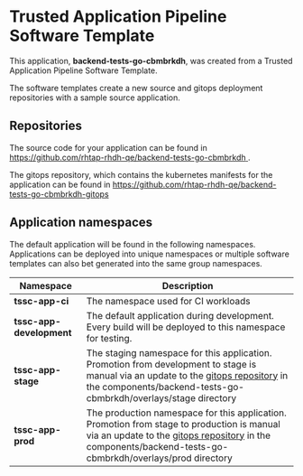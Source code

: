 # Trusted Application Pipeline Software Template

This application, **backend-tests-go-cbmbrkdh**, was created from a Trusted Application Pipeline Software Template.

The software templates create a new source and gitops deployment repositories with a sample source application. 

## Repositories

The source code for your application can be found in [https://github.com/rhtap-rhdh-qe/backend-tests-go-cbmbrkdh ](https://github.com/rhtap-rhdh-qe/backend-tests-go-cbmbrkdh ).
 
The gitops repository, which contains the kubernetes manifests for the application can be found in 
[https://github.com/rhtap-rhdh-qe/backend-tests-go-cbmbrkdh-gitops ](https://github.com/rhtap-rhdh-qe/backend-tests-go-cbmbrkdh-gitops ) 

## Application namespaces 

The default application will be found in the following namespaces. Applications can be deployed into unique namespaces or multiple software templates can also bet generated into the same group namespaces.  

|  Namespace   |  Description   |  
| -------- | -------- |
| **tssc-app-ci** | The namespace used for CI workloads |
| **tssc-app-development** | The default application during development. Every build will be deployed to this namespace for testing. |
| **tssc-app-stage** | The staging namespace for this application. Promotion from development to stage is manual via an update to the [gitops repository](https://github.com/rhtap-rhdh-qe/backend-tests-go-cbmbrkdh-gitops ) in the components/backend-tests-go-cbmbrkdh/overlays/stage directory |
| **tssc-app-prod** | The production namespace for this application. Promotion from stage to production is manual via an update to the [gitops repository](https://github.com/rhtap-rhdh-qe/backend-tests-go-cbmbrkdh-gitops ) in the components/backend-tests-go-cbmbrkdh/overlays/prod directory |